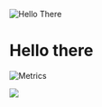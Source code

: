 
<link rel="stylesheet" href="markstyle.css" />

![Hello There](https://user-images.githubusercontent.com/57007680/118959394-e9d57e00-b97f-11eb-9b99-e0b2afe69d33.png)

<div class="hello">
      
# Hello there


![Metrics](https://metrics.lecoq.io/harshptl14?template=classic&languages=1&followup=1&stars=1&pagespeed=1&tweets=1&projects=1&pagespeed.detailed=false&pagespeed.screenshot=false&projects.limit=4&tweets.limit=2&stars.limit=4&config.timezone=Asia%2FCalcutta)


![](https://komarev.com/ghpvc/?username=harshptl14&color=green)

</div>
<!--

Here are some ideas to get you started:

- 🔭 I’m currently working on ...
- 🌱 I’m currently learning ...
- 👯 I’m looking to collaborate on ...
- 🤔 I’m looking for help with ...
- 💬 Ask me about ...
- 📫 How to reach me: ...
- 😄 Pronouns: ...
- ⚡ Fun fact: ...
-->
